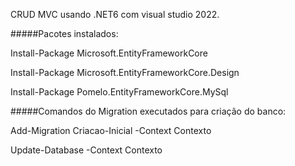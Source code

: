 
CRUD MVC usando .NET6 com visual studio 2022. 


#####Pacotes instalados:

Install-Package Microsoft.EntityFrameworkCore

Install-Package Microsoft.EntityFrameworkCore.Design

Install-Package Pomelo.EntityFrameworkCore.MySql

#####Comandos do Migration executados para criação do banco:

Add-Migration Criacao-Inicial -Context Contexto

Update-Database -Context Contexto
